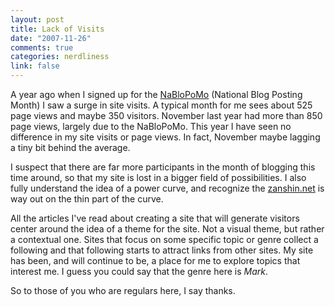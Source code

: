 ```yaml
--- 
layout: post
title: Lack of Visits
date: "2007-11-26"
comments: true
categories: nerdliness
link: false
---
```

A year ago when I signed up for the <a href="http://www.nablopomo.com/" title="NaBloPoMo">NaBloPoMo</a> (National Blog Posting Month) I saw a surge in site visits.  A typical month for me sees about 525 page views and maybe 350 visitors.  November last year had more than 850 page views, largely due to the NaBloPoMo.  This year I have seen no difference in my site visits or page views.  In fact, November maybe lagging a tiny bit behind the average.

I suspect that there are far more participants in the month of blogging this time around, so that my site is lost in a bigger field of possibilities.  I also fully understand the idea of a power curve, and recognize the <a href="http://zanshin.net" title="zanshin.net">zanshin.net</a> is way out on the thin part of the curve.

All the articles I've read about creating a site that will generate visitors center around the idea of a theme for the site.  Not a visual theme, but rather a contextual one.  Sites that focus on some specific topic or genre collect a following and that following starts to attract links from other sites.  My site has been, and will continue to be, a place for me to explore topics that interest me.  I guess you could say that the genre here is <i>Mark</i>.

So to those of you who are regulars here, I say thanks.
